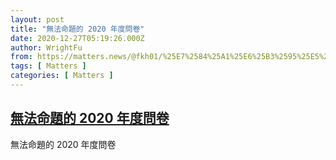 ```yaml
---
layout: post
title: "無法命題的 2020 年度問卷"
date: 2020-12-27T05:19:26.000Z
author: WrightFu
from: https://matters.news/@fkh01/%25E7%2584%25A1%25E6%25B3%2595%25E5%2591%25BD%25E9%25A1%258C%25E7%259A%2584-2020-%25E5%25B9%25B4%25E5%25BA%25A6%25E5%2595%258F%25E5%258D%25B7-bafyreihyb5kuyi42v23fjnlheba2jzvxwxfnh3sypfv7za6ady6dvi6gie
tags: [ Matters ]
categories: [ Matters ]
---
```

<!--1609046366000-->
[無法命題的 2020 年度問卷](https://matters.news/@fkh01/%25E7%2584%25A1%25E6%25B3%2595%25E5%2591%25BD%25E9%25A1%258C%25E7%259A%2584-2020-%25E5%25B9%25B4%25E5%25BA%25A6%25E5%2595%258F%25E5%258D%25B7-bafyreihyb5kuyi42v23fjnlheba2jzvxwxfnh3sypfv7za6ady6dvi6gie)
------

<div>
無法命題的 2020 年度問卷
</div>
